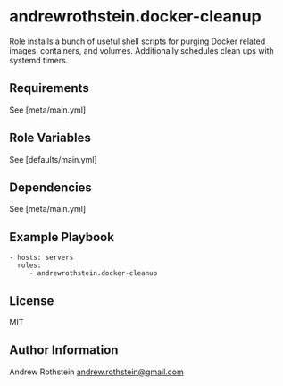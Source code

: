 andrewrothstein.docker-cleanup
==============================

Role installs a bunch of useful shell scripts for purging Docker related images, containers, and volumes. Additionally schedules clean ups with systemd timers.

Requirements
------------

See [meta/main.yml]

Role Variables
--------------

See [defaults/main.yml]

Dependencies
------------

See [meta/main.yml]

Example Playbook
----------------

    - hosts: servers
      roles:
         - andrewrothstein.docker-cleanup

License
-------

MIT

Author Information
------------------

Andrew Rothstein andrew.rothstein@gmail.com
